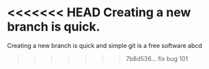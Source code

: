 <<<<<<< HEAD
Creating a new branch is quick.
=======
Creating a new branch is quick and simple
git is a free software
abcd
>>>>>>> 7b8d536... fix bug 101
